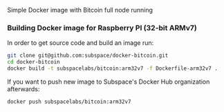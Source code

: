 Simple Docker image with Bitcoin full node running

### Building Docker image for Raspberry PI (32-bit ARMv7)
In order to get source code and build an image run:
```bash
git clone git@github.com:subspace/docker-bitcoin.git
cd docker-bitcoin
docker build -t subspacelabs/bitcoin:arm32v7 -f Dockerfile-arm32v7 .
```

If you want to push new image to Subspace's Docker Hub organization afterwards:
```bash
docker push subspacelabs/bitcoin:arm32v7
```
